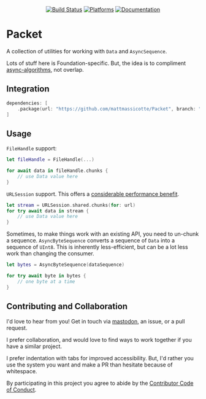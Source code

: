<div align="center">

[![Build Status][build status badge]][build status]
[![Platforms][platforms badge]][platforms]
[![Documentation][documentation badge]][documentation]

</div>

# Packet

A collection of utilities for working with `Data` and `AsyncSequence`.

Lots of stuff here is Foundation-specific. But, the idea is to compliment [async-algorithms](https://github.com/apple/swift-async-algorithms), not overlap. 

## Integration

```swift
dependencies: [
    .package(url: "https://github.com/mattmassicotte/Packet", branch: "main")
]
```

## Usage

`FileHandle` support:

```swift
let fileHandle = FileHandle(...)

for await data in fileHandle.chunks {
    // use Data value here
}
```

`URLSession` support. This offers a [considerable performance benefit](https://falsevictories.com/devdiary/#20241804).

```swift
let stream = URLSession.shared.chunks(for: url)
for try await data in stream {
    // use Data value here
}
```

Sometimes, to make things work with an existing API, you need to un-chunk a sequence. `AsyncByteSequence` converts a sequence of `Data` into a sequence of `UInt8`. This is inherently less-efficient, but can be a lot less work than changing the consumer.

```swift
let bytes = AsyncByteSequence(dataSequence)

for try await byte in bytes {
    // one byte at a time
}
```

## Contributing and Collaboration

I'd love to hear from you! Get in touch via [mastodon](https://mastodon.social/@mattiem), an issue, or a pull request.

I prefer collaboration, and would love to find ways to work together if you have a similar project.

I prefer indentation with tabs for improved accessibility. But, I'd rather you use the system you want and make a PR than hesitate because of whitespace.

By participating in this project you agree to abide by the [Contributor Code of Conduct](CODE_OF_CONDUCT.md).

[build status]: https://github.com/mattmassicotte/Packet/actions
[build status badge]: https://github.com/mattmassicotte/Packet/workflows/CI/badge.svg
[platforms]: https://swiftpackageindex.com/mattmassicotte/Packet
[platforms badge]: https://img.shields.io/endpoint?url=https%3A%2F%2Fswiftpackageindex.com%2Fapi%2Fpackages%2Fmattmassicotte%2FPacket%2Fbadge%3Ftype%3Dplatforms
[documentation]: https://swiftpackageindex.com/mattmassicotte/Packet/main/documentation
[documentation badge]: https://img.shields.io/badge/Documentation-DocC-blue
